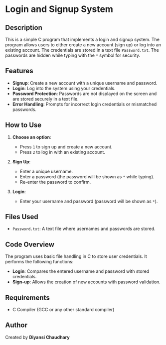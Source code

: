 # Login and Signup System

## Description
This is a simple C program that implements a login and signup system. The program allows users to either create a new account (sign up) or log into an existing account. The credentials are stored in a text file `Password.txt`. The passwords are hidden while typing with the `*` symbol for security.

## Features
- **Signup**: Create a new account with a unique username and password.
- **Login**: Log into the system using your credentials.
- **Password Protection**: Passwords are not displayed on the screen and are stored securely in a text file.
- **Error Handling**: Prompts for incorrect login credentials or mismatched passwords.

## How to Use
1. **Choose an option**:
   - Press `1` to sign up and create a new account.
   - Press `2` to log in with an existing account.
   
2. **Sign Up**:
   - Enter a unique username.
   - Enter a password (the password will be shown as `*` while typing).
   - Re-enter the password to confirm.
   
3. **Login**:
   - Enter your username and password (password will be shown as `*`).

## Files Used
- `Password.txt`: A text file where usernames and passwords are stored.

## Code Overview
The program uses basic file handling in C to store user credentials. It performs the following functions:
- **Login**: Compares the entered username and password with stored credentials.
- **Sign-up**: Allows the creation of new accounts with password validation.

## Requirements
- C Compiler (GCC or any other standard compiler)

## Author
Created by **Diyansi Chaudhary**
